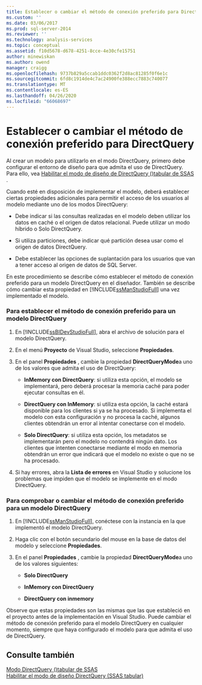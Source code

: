 ```yaml
---
title: Establecer o cambiar el método de conexión preferido para DirectQuery | Microsoft Docs
ms.custom: ''
ms.date: 03/06/2017
ms.prod: sql-server-2014
ms.reviewer: ''
ms.technology: analysis-services
ms.topic: conceptual
ms.assetid: f10d5678-d678-4251-8cce-4e30cfe15751
author: minewiskan
ms.author: owend
manager: craigg
ms.openlocfilehash: 9737b829a5ccab1ddc0362f2d8ac81285f0f6e1c
ms.sourcegitcommit: 6fd8c1914de4c7ac24900fe388ecc7883c740077
ms.translationtype: MT
ms.contentlocale: es-ES
ms.lasthandoff: 04/26/2020
ms.locfileid: "66068697"
---
```

# <a name="set-or-change-the-preferred-connection-method-for-directquery"></a>Establecer o cambiar el método de conexión preferido para DirectQuery
  Al crear un modelo para utilizarlo en el modo DirectQuery, primero debe configurar el entorno de diseño para que admita el uso de DirectQuery. Para ello, vea [Habilitar el modo de diseño de DirectQuery &#40;&#41;tabular de SSAS ](tabular-models/enable-directquery-mode-in-ssdt.md).  
  
 Cuando esté en disposición de implementar el modelo, deberá establecer ciertas propiedades adicionales para permitir el acceso de los usuarios al modelo mediante uno de los modos DirectQuery:  
  
-   Debe indicar si las consultas realizadas en el modelo deben utilizar los datos en caché o el origen de datos relacional. Puede utilizar un modo híbrido o Solo DirectQuery.  
  
-   Si utiliza particiones, debe indicar qué partición desea usar como el origen de datos DirectQuery.  
  
-   Debe establecer las opciones de suplantación para los usuarios que van a tener acceso al origen de datos de SQL Server.  
  
 En este procedimiento se describe cómo establecer el método de conexión preferido para un modelo DirectQuery en el diseñador. También se describe cómo cambiar esta propiedad en [!INCLUDE[ssManStudioFull](../includes/ssmanstudiofull-md.md)] una vez implementado el modelo.  
  
### <a name="to-set-the-preferred-connection-method-for-a-directquery-model"></a>Para establecer el método de conexión preferido para un modelo DirectQuery  
  
1.  En [!INCLUDE[ssBIDevStudioFull](../includes/ssbidevstudiofull-md.md)], abra el archivo de solución para el modelo DirectQuery.  
  
2.  En el menú **Proyecto** de Visual Studio, seleccione **Propiedades**.  
  
3.  En el panel **Propiedades** , cambie la propiedad **DirectQueryMode**a uno de los valores que admita el uso de DirectQuery:  
  
    -   **InMemory con DirectQuery**: si utiliza esta opción, el modelo se implementará, pero deberá procesar la memoria caché para poder ejecutar consultas en él.  
  
    -   **DirectQuery con InMemory**: si utiliza esta opción, la caché estará disponible para los clientes si ya se ha procesado. Si implementa el modelo con esta configuración y no procesa la caché, algunos clientes obtendrán un error al intentar conectarse con el modelo.  
  
    -   **Solo DirectQuery**: si utiliza esta opción, los metadatos se implementarán pero el modelo no contendrá ningún dato. Los clientes que intenten conectarse mediante el modo en memoria obtendrán un error que indicará que el modelo no existe o que no se ha procesado.  
  
4.  Si hay errores, abra la **Lista de errores** en Visual Studio y solucione los problemas que impiden que el modelo se implemente en el modo DirectQuery.  
  
### <a name="to-verify-or-change-the-preferred-connection-method-for-a-directquery-model"></a>Para comprobar o cambiar el método de conexión preferido para un modelo DirectQuery  
  
1.  En [!INCLUDE[ssManStudioFull](../includes/ssmanstudiofull-md.md)], conéctese con la instancia en la que implementó el modelo DirectQuery.  
  
2.  Haga clic con el botón secundario del mouse en la base de datos del modelo y seleccione **Propiedades**.  
  
3.  En el panel **Propiedades** , cambie la propiedad **DirectQueryMode**a uno de los valores siguientes:  
  
    -   **Solo DirectQuery**  
  
    -   **InMemory con DirectQuery**  
  
    -   **DirectQuery con inmemory**  
  
 Observe que estas propiedades son las mismas que las que estableció en el proyecto antes de la implementación en Visual Studio. Puede cambiar el método de conexión preferido para el modelo DirectQuery en cualquier momento, siempre que haya configurado el modelo para que admita el uso de DirectQuery.  
  
## <a name="see-also"></a>Consulte también  
 [Modo DirectQuery &#40;&#41;tabular de SSAS](tabular-models/directquery-mode-ssas-tabular.md)   
 [Habilitar el modo de diseño DirectQuery &#40;SSAS tabular&#41;](tabular-models/enable-directquery-mode-in-ssdt.md)  
  
  

